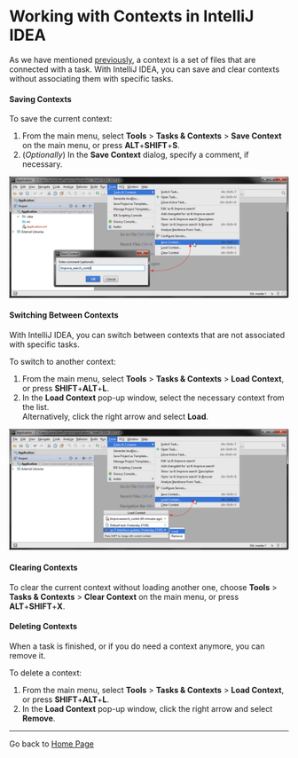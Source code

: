 # Working with Contexts in IntelliJ IDEA

As we have mentioned [previously](https://github.com/alexandrazolushkina/IntelliJ/blob/master/tasks_in_idea.md), a context is a set of files that are connected with a task.
With IntelliJ IDEA, you can save and clear contexts without associating them with specific tasks.

#### Saving Contexts

To save the current context:

1. From the main menu, select **Tools** > **Tasks & Contexts** > **Save Context** on the main menu, or press **ALT**+**SHIFT**+**S**.
2. (_Optionally_) In the **Save Context** dialog, specify a comment, if necessary. 

![](https://github.com/alexandrazolushkina/IntelliJ/blob/master/save_context.png)

#### Switching Between Contexts

With IntelliJ IDEA, you can switch between contexts that are not associated with specific tasks.

To switch to another context:

1. From the main menu, select **Tools** > **Tasks & Contexts** > **Load Context**, or press **SHIFT**+**ALT**+**L**.
2. In the **Load Context** pop-up window, select the necessary context from the list.<br>
   Alternatively, click the right arrow and select **Load**.

![](https://github.com/alexandrazolushkina/IntelliJ/blob/master/load_context.png)

#### Clearing Contexts

To clear the current context without loading another one, choose **Tools** > **Tasks & Contexts** > **Clear Context** on the main menu, or press **ALT**+**SHIFT**+**X**.


#### Deleting Contexts

When a task is finished, or if you do need a context anymore, you can remove it. 

To delete a context: 

1. From the main menu, select **Tools** > **Tasks & Contexts** > **Load Context**, or press **SHIFT**+**ALT**+**L**.
2. In the **Load Context** pop-up window, click the right arrow and select **Remove**.

***

Go back to [Home Page](https://github.com/alexandrazolushkina/IntelliJ/blob/master/README.md)
